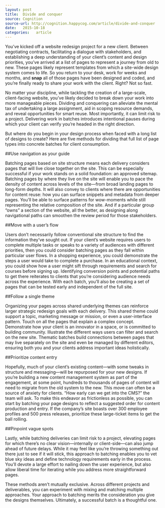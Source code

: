 ```yaml
---
layout: post
title:  Divide and conquer
source: Cognition
source-url: http://cognition.happycog.com/article/divide-and-conquer
date:   2015-10-18
categories:   article
---
```


You’ve kicked off a website redesign project for a new client. Between negotiating contracts, facilitating a dialogue with stakeholders, and establishing a deep understanding of your client’s content and design priorities, you’ve arrived at a list of pages to represent a journey from old to new. These pages likely represent templates from which a site-wide design system comes to life. So you return to your desk, work for weeks and months, and **snap** all of those pages have been designed and coded, and you’re finally ready to share your work with the client. Right? Not so fast.

No matter your discipline, while tackling the creation of a large-scale, client-facing website, you’ve likely decided to break down your work into more manageable pieces. Dividing and conquering can alleviate the mental tax of undertaking a large assignment, aid in scoping resource demands, and reveal opportunities for smart reuse. Most importantly, it can limit risk to a project. Delivering work in batches introduces intentional pauses during which your client can verify you’re headed in the right direction.

But where do you begin in your design process when faced with a long list of designs to create? Here are five methods for dividing that full list of page types into concrete batches for client consumption.

##Use navigation as your guide

Batching pages based on site structure means each delivery considers pages that will live close together on the site. This can be especially successful if your work stands on a solid foundation: an approved sitemap. Batching pages by where they live on the site will enable you to pace the density of content across levels of the site—from broad landing pages to long-form depths. It will also convey to clients where there are opportunities for content reuse: how you can surface snippets and metadata from deeper pages. You’ll be able to surface patterns for wow-moments while still representing the relative composition of the site. And if a particular group “owns” a section of the website, all the better, as designing along navigational paths can smoothen the review period for those stakeholders.

##Move with a user’s flow

Users don’t necessarily follow conventional site structure to find the information they’ve sought out. If your client’s website requires users to complete multiple tasks or speaks to a variety of audiences with different priorities, then you could consider batching pages as they fall within particular user flows. In a shopping experience, you could demonstrate the steps a user would take to complete a purchase. In an educational context, you could show how a user might sift through requirements and search for courses before signing up. Identifying conversion points and potential paths to get there reiterates to clients that you’re considering audience needs across the experience. With each batch, you’ll also be creating a set of pages that can be tested early and independent of the full site.

##Follow a single theme

Organizing your pages across shared underlying themes can reinforce larger strategic redesign goals with each delivery. This shared theme could support a topic, marketing message or mission, or even a user-interface pattern. Touch on all the pages that explain a complex concept. Demonstrate how your client is an innovator in a space, or is committed to building community. Illustrate the different ways users can filter and search on the new site. Thematic batches build connections between pages that may live separately on the site and even be managed by different editors, ensuring both you and your clients address important ideas holistically.

##Prioritize content entry

Hopefully, much of your client’s existing content—with some tweaks in structure and messaging—will be repurposed for your new designs. If you’re building a new content management system as part of the engagement, at some point, hundreds to thousands of pages of content will need to migrate from the old system to the new. This move can often be a source of anxiety for clients. “How early can we get into the CMS?” the team will ask. To make this endeavor as frictionless as possible, you can start by batching your page designs to reflect a suggested order for content production and entry. If the company’s site boasts over 300 employee profiles and 500 press releases, prioritize these large-ticket items to get the ball rolling.

##Pinpoint vague spots

Lastly, while batching deliveries can limit risk to a project, elevating pages for which there’s no clear vision—internally or client-side—can also jump ahead of future delays. While it may feel like you’re throwing something out there just to see if it will stick, this approach to batching enables you to vet blue sky ideas and define technology requirements early in the process. You’ll devote a large effort to nailing down the user experience, but also allow liberal time for iterating while you address more straightforward pages.

These methods aren’t mutually exclusive. Across different projects and deliverables, you can experiment with mixing and matching multiple approaches. Your approach to batching merits the consideration you give the designs themselves. Ultimately, a successful batch is a thoughtful one.
